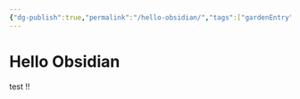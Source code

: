 ```yaml
---
{"dg-publish":true,"permalink":"/hello-obsidian/","tags":["gardenEntry"]}
---
```



# Hello Obsidian

test !!